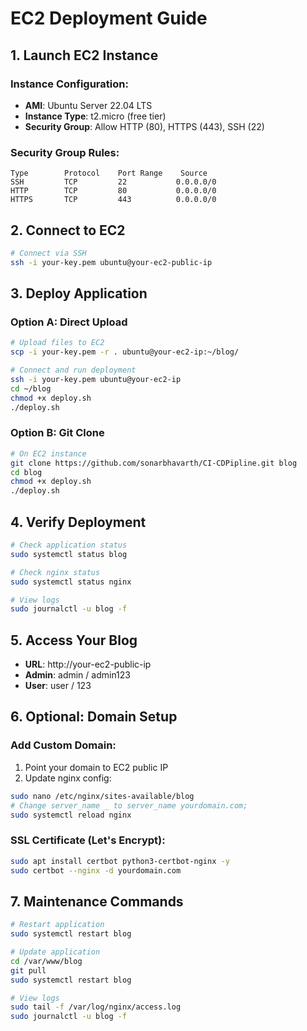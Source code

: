 # EC2 Deployment Guide

## 1. Launch EC2 Instance

### Instance Configuration:
- **AMI**: Ubuntu Server 22.04 LTS
- **Instance Type**: t2.micro (free tier)
- **Security Group**: Allow HTTP (80), HTTPS (443), SSH (22)

### Security Group Rules:
```
Type        Protocol    Port Range    Source
SSH         TCP         22           0.0.0.0/0
HTTP        TCP         80           0.0.0.0/0
HTTPS       TCP         443          0.0.0.0/0
```

## 2. Connect to EC2

```bash
# Connect via SSH
ssh -i your-key.pem ubuntu@your-ec2-public-ip
```

## 3. Deploy Application

### Option A: Direct Upload
```bash
# Upload files to EC2
scp -i your-key.pem -r . ubuntu@your-ec2-ip:~/blog/

# Connect and run deployment
ssh -i your-key.pem ubuntu@your-ec2-ip
cd ~/blog
chmod +x deploy.sh
./deploy.sh
```

### Option B: Git Clone
```bash
# On EC2 instance
git clone https://github.com/sonarbhavarth/CI-CDPipline.git blog
cd blog
chmod +x deploy.sh
./deploy.sh
```

## 4. Verify Deployment

```bash
# Check application status
sudo systemctl status blog

# Check nginx status
sudo systemctl status nginx

# View logs
sudo journalctl -u blog -f
```

## 5. Access Your Blog

- **URL**: http://your-ec2-public-ip
- **Admin**: admin / admin123
- **User**: user / 123

## 6. Optional: Domain Setup

### Add Custom Domain:
1. Point your domain to EC2 public IP
2. Update nginx config:
```bash
sudo nano /etc/nginx/sites-available/blog
# Change server_name _ to server_name yourdomain.com;
sudo systemctl reload nginx
```

### SSL Certificate (Let's Encrypt):
```bash
sudo apt install certbot python3-certbot-nginx -y
sudo certbot --nginx -d yourdomain.com
```

## 7. Maintenance Commands

```bash
# Restart application
sudo systemctl restart blog

# Update application
cd /var/www/blog
git pull
sudo systemctl restart blog

# View logs
sudo tail -f /var/log/nginx/access.log
sudo journalctl -u blog -f
```